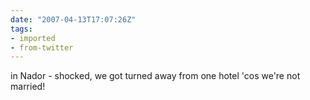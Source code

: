 ```yaml
---
date: "2007-04-13T17:07:26Z"
tags:
- imported
- from-twitter
---
```

in Nador - shocked, we got turned away from one hotel 'cos we're not married!
